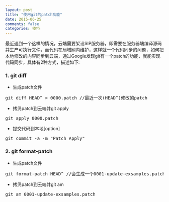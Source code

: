 ```yaml
---
layout: post
title: "使用git的patch功能"
date: 2015-06-25
comments: false
categories: 技巧
---
```


最近遇到一个这样的情况，云端需要架设SIP服务器，即需要在服务器端编译源码并生产可执行文件，而代码在局域网内维护，这样就一个代码同步的问题，如何把本地修改的内容同步到云端，通过Google发现git有一个patch的功能，就能实现代码同步，具体有2种方式，描述如下:

### 1. git diff
* 生成patch文件
<pre>
git diff HEAD^ > 0000.patch //最近一次(HEAD^)修改的patch
</pre>
* 拷贝patch到云端并git apply
<pre>
git apply 0000.patch
</pre>
* 提交代码到本地[option]
<pre>
git commit -a -m "Patch Apply"
</pre>

### 2. git format-patch
* 生成patch文件
<pre>
git format-patch HEAD^ //会生成一个0001-update-exsamples.patch类似的文件
</pre>
* 拷贝patch到云端并git am
<pre>
git am 0001-update-exsamples.patch
</pre>